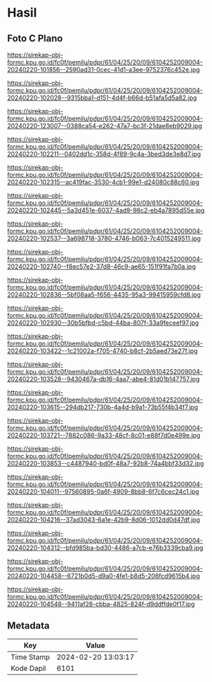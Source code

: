# Hasil

## Foto C Plano

https://sirekap-obj-formc.kpu.go.id/fc0f/pemilu/pdpr/61/04/25/20/09/6104252009004-20240220-101856--2590ad31-0cec-41d1-a3ee-9752376c452e.jpg

https://sirekap-obj-formc.kpu.go.id/fc0f/pemilu/pdpr/61/04/25/20/09/6104252009004-20240220-102028--9315bba1-d151-4d4f-b66d-b51afa5d5a82.jpg

https://sirekap-obj-formc.kpu.go.id/fc0f/pemilu/pdpr/61/04/25/20/09/6104252009004-20240220-123007--0388ca54-e262-47a7-bc3f-21dae8eb9029.jpg

https://sirekap-obj-formc.kpu.go.id/fc0f/pemilu/pdpr/61/04/25/20/09/6104252009004-20240220-102211--0402dd1c-358d-4f89-9c4a-3bed3de3e8d7.jpg

https://sirekap-obj-formc.kpu.go.id/fc0f/pemilu/pdpr/61/04/25/20/09/6104252009004-20240220-102315--ac419fac-3530-4cb1-99e1-d24080c88c60.jpg

https://sirekap-obj-formc.kpu.go.id/fc0f/pemilu/pdpr/61/04/25/20/09/6104252009004-20240220-102445--5a3d451e-6037-4ad9-98c2-eb4a7895d55e.jpg

https://sirekap-obj-formc.kpu.go.id/fc0f/pemilu/pdpr/61/04/25/20/09/6104252009004-20240220-102537--3a698718-3780-4746-b063-7c4015249511.jpg

https://sirekap-obj-formc.kpu.go.id/fc0f/pemilu/pdpr/61/04/25/20/09/6104252009004-20240220-102740--f8ec57e2-37d8-46c9-ae65-151f91fa7b0a.jpg

https://sirekap-obj-formc.kpu.go.id/fc0f/pemilu/pdpr/61/04/25/20/09/6104252009004-20240220-102836--5bf08aa5-f656-4435-95a3-99415959cfd8.jpg

https://sirekap-obj-formc.kpu.go.id/fc0f/pemilu/pdpr/61/04/25/20/09/6104252009004-20240220-102930--30b5bfbd-c5bd-44ba-807f-33a9feceef97.jpg

https://sirekap-obj-formc.kpu.go.id/fc0f/pemilu/pdpr/61/04/25/20/09/6104252009004-20240220-103422--1c21002a-f705-4740-b8cf-2b5aed73e27f.jpg

https://sirekap-obj-formc.kpu.go.id/fc0f/pemilu/pdpr/61/04/25/20/09/6104252009004-20240220-103528--9430467a-db16-4aa7-abe4-81d01b147757.jpg

https://sirekap-obj-formc.kpu.go.id/fc0f/pemilu/pdpr/61/04/25/20/09/6104252009004-20240220-103615--294db217-730b-4a4d-b9a1-73b55f4b34f7.jpg

https://sirekap-obj-formc.kpu.go.id/fc0f/pemilu/pdpr/61/04/25/20/09/6104252009004-20240220-103721--7882c086-9a33-48cf-8c01-e88f7d0e499e.jpg

https://sirekap-obj-formc.kpu.go.id/fc0f/pemilu/pdpr/61/04/25/20/09/6104252009004-20240220-103853--c4487940-bd0f-48a7-92b8-74a4bbf33d32.jpg

https://sirekap-obj-formc.kpu.go.id/fc0f/pemilu/pdpr/61/04/25/20/09/6104252009004-20240220-104011--97560895-0a6f-4909-8bb8-6f7c6cec24c1.jpg

https://sirekap-obj-formc.kpu.go.id/fc0f/pemilu/pdpr/61/04/25/20/09/6104252009004-20240220-104216--37ad3043-6a1e-42b9-8d06-1012dd0d47df.jpg

https://sirekap-obj-formc.kpu.go.id/fc0f/pemilu/pdpr/61/04/25/20/09/6104252009004-20240220-104312--bfd985ba-bd30-4486-a7cb-e76b3339cba9.jpg

https://sirekap-obj-formc.kpu.go.id/fc0f/pemilu/pdpr/61/04/25/20/09/6104252009004-20240220-104458--6721b0d5-d9a0-4fe1-b8d5-206fcd9615b4.jpg

https://sirekap-obj-formc.kpu.go.id/fc0f/pemilu/pdpr/61/04/25/20/09/6104252009004-20240220-104548--9411af28-cbba-4825-824f-d9ddffde0f17.jpg


## Metadata

| Key        | Value               |
| ---------- | ------------------- |
| Time Stamp | 2024-02-20 13:03:17 |
| Kode Dapil | 6101                |



